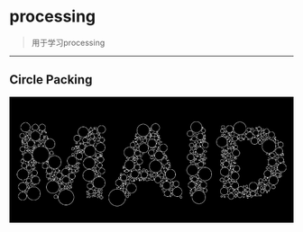 # processing

> 用于学习processing
>
> 

---

## Circle Packing

 ![Circle Packing](https://github.com/ParadiseWitch/processing/blob/master/Circle%20Packing/Circle%20Packing.png?raw=true)